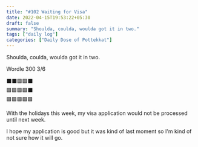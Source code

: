 ```yaml
---
title: "#102 Waiting for Visa"
date: 2022-04-15T19:53:22+05:30
draft: false
summary: "Shoulda, coulda, woulda got it in two."
tags: ["daily log"]
categories: ["Daily Dose of Pottekkat"]
---
```


Shoulda, coulda, woulda got it in two.

Wordle 300 3/6

⬛⬛🟩🟩⬛\
🟩🟩🟩🟩⬛\
🟩🟩🟩🟩🟩

With the holidays this week, my visa application would not be processed until next week.

I hope my application is good but it was kind of last moment so I'm kind of not sure how it will go.
